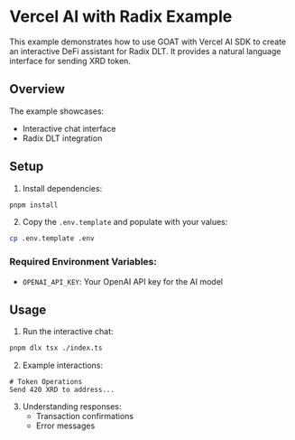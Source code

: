 # Vercel AI with Radix Example

This example demonstrates how to use GOAT with Vercel AI SDK to create an interactive DeFi assistant for Radix DLT. It provides a natural language interface for sending XRD token.

## Overview

The example showcases:

-   Interactive chat interface
-   Radix DLT integration

## Setup

1. Install dependencies:

```bash
pnpm install
```

2. Copy the `.env.template` and populate with your values:

```bash
cp .env.template .env
```

### Required Environment Variables:

-   `OPENAI_API_KEY`: Your OpenAI API key for the AI model

## Usage

1. Run the interactive chat:

```bash
pnpm dlx tsx ./index.ts
```

2. Example interactions:

```
# Token Operations
Send 420 XRD to address...

```

3. Understanding responses:
    - Transaction confirmations
    - Error messages
